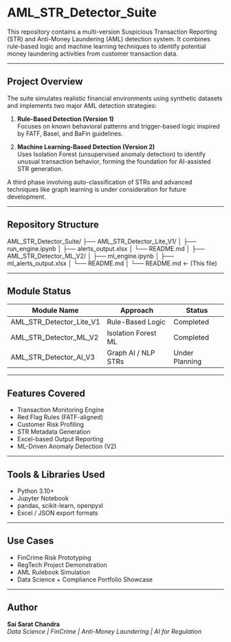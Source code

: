 # AML_STR_Detector_Suite

This repository contains a multi-version Suspicious Transaction Reporting (STR) and Anti-Money Laundering (AML) detection system. It combines rule-based logic and machine learning techniques to identify potential money laundering activities from customer transaction data.

---

## Project Overview

The suite simulates realistic financial environments using synthetic datasets and implements two major AML detection strategies:

1. **Rule-Based Detection (Version 1)**  
   Focuses on known behavioral patterns and trigger-based logic inspired by FATF, Basel, and BaFin guidelines.

2. **Machine Learning-Based Detection (Version 2)**  
   Uses Isolation Forest (unsupervised anomaly detection) to identify unusual transaction behavior, forming the foundation for AI-assisted STR generation.

A third phase involving auto-classification of STRs and advanced techniques like graph learning is under consideration for future development.

---

## Repository Structure

AML_STR_Detector_Suite/
├── AML_STR_Detector_Lite_V1/
│ ├── run_engine.ipynb
│ ├── alerts_output.xlsx
│ └── README.md
│
├── AML_STR_Detector_ML_V2/
│ ├── ml_engine.ipynb
│ ├── ml_alerts_output.xlsx
│ └── README.md
│
└── README.md ← (This file)


---

## Module Status

| Module Name                   | Approach            | Status          |
|------------------------------|---------------------|-----------------|
| AML_STR_Detector_Lite_V1     | Rule-Based Logic    | Completed       |
| AML_STR_Detector_ML_V2       | Isolation Forest ML | Completed       |
| AML_STR_Detector_AI_V3       | Graph AI / NLP STRs | Under Planning  |

---

## Features Covered

- Transaction Monitoring Engine  
- Red Flag Rules (FATF-aligned)  
- Customer Risk Profiling  
- STR Metadata Generation  
- Excel-based Output Reporting  
- ML-Driven Anomaly Detection (V2)

---

## Tools & Libraries Used

- Python 3.10+  
- Jupyter Notebook  
- pandas, scikit-learn, openpyxl  
- Excel / JSON export formats  

---

## Use Cases

- FinCrime Risk Prototyping  
- RegTech Project Demonstration  
- AML Rulebook Simulation  
- Data Science + Compliance Portfolio Showcase

---

## Author

**Sai Sarat Chandra**  
*Data Science | FinCrime | Anti-Money Laundering | AI for Regulation*
